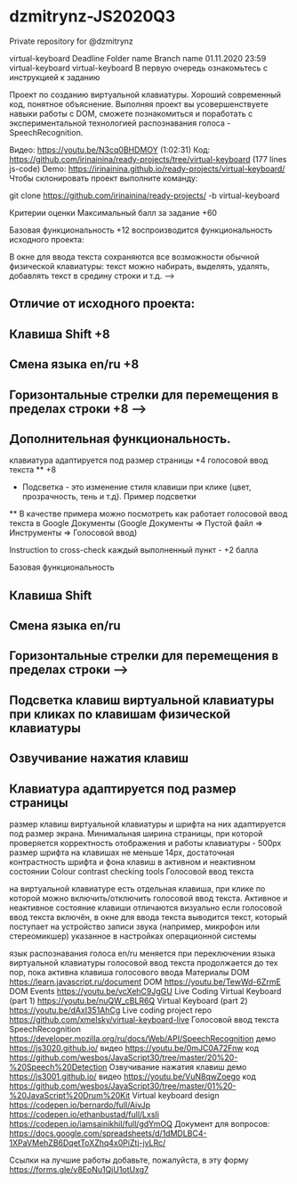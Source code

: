 # dzmitrynz-JS2020Q3
Private repository for @dzmitrynz

virtual-keyboard
Deadline	Folder name	Branch name
01.11.2020 23:59	virtual-keyboard	virtual-keyboard
В первую очередь ознакомьтесь с инструкцией к заданию

Проект по созданию виртуальной клавиатуры. Хороший современный код, понятное объяснение. Выполняя проект вы усовершенствуете навыки работы с DOM, сможете познакомиться и поработать с экспериментальной технологией распознавания голоса - SpeechRecognition.

Видео: https://youtu.be/N3cq0BHDMOY (1:02:31)
Код: https://github.com/irinainina/ready-projects/tree/virtual-keyboard (177 lines js-code)
Demo: https://irinainina.github.io/ready-projects/virtual-keyboard/
Чтобы склонировать проект выполните команду:

git clone https://github.com/irinainina/ready-projects/ -b virtual-keyboard

Критерии оценки
Максимальный балл за задание +60

Базовая функциональность +12
воспроизводится функциональность исходного проекта: 
 <!-- при клике мышкой по клавишам с символами, эти символы отображаются в окне ввода, -->
 <!-- есть клавиша CapsLock, переводящая все буквы в верхний регистр,  -->
 <!-- клавиша пробел, клавиша Backspace, удаляющая символы перед курсором, клавиша Enter для перехода на новую строку,  -->
 <!-- клавиатуру можно скрыть и отобразить на экране.  -->
 В окне для ввода текста сохраняются все возможности обычной физической клавиатуры: текст можно набирать, выделять, удалять, добавлять текст в средину строки и т.д.  -->
 
## Отличие от исходного проекта: 
 <!-- в окне для ввода текста отображается текущая позиция курсора в виде вертикальной мигающей черточки. -->

## Клавиша Shift +8
<!-- клавиша Shift работает как в обычной клавиатуре - меняет регистр букв, выводит дополнительные символы вместо цифр и символов основной раскладки. Переключение клавиши Shift происходит по клику, при этом меняется состояние клавиши (активная-неактивная), на клавиатуре отображаются соответствующие символы. -->

## Смена языка en/ru +8
<!-- для смены языка добавлена дополнительная клавиша en/ru, при клике по которой происходит переключение между русской и английской раскладкой клавиатуры. При переключении языка на клавише en/ru отображается установленный в данный момент язык, на других клавишах клавиатуры отображаются символы выбранного языка -->

## Горизонтальные стрелки для перемещения в пределах строки +8 -->
<!-- для перемещения в пределах строки добавлены стрелки влево-вправо клики по которым реализуют горизонтальную навигацию позиции курсора. После перемещения позиции курсора ввод/удаление текста происходит по позиции курсора в т.ч. внутри строки. Вертикальная навигация не требуется и не оценивается, реализовать её можно по собственному желанию. -->

## Дополнительная функциональность.

<!-- подсветка клавиш виртуальной клавиатуры при кликах по клавишам физической клавиатуры * +6 -->

<!-- озвучивание нажатия клавиш виртуальной клавиатуры +6 -->

клавиатура адаптируется под размер страницы +4
голосовой ввод текста ** +8

* Подсветка - это изменение стиля клавиши при клике (цвет, прозрачность, тень и т.д). Пример подсветки

** В качестве примера можно посмотреть как работает голосовой ввод текста в Google Документы (Google Документы => Пустой файл => Инструменты => Голосовой ввод)

Instruction to cross-check
каждый выполненный пункт - +2 балла

Базовая функциональность
<!-- при клике мышкой по клавишам с символами, эти символы отображаются в окне ввода текста. Есть клавиша пробел -->
<!-- есть клавиша CapsLock, переводящая все буквы в верхний регистр. Активное и неактивное состояние клавиши отличаются визуально -->
<!-- есть клавиша Backspace, удаляющая символы перед курсором. Есть клавиша Enter для перехода на новую строку -->
<!-- клавиатуру можно скрыть и отобразить на экране -->
<!-- в окне для ввода текста сохраняются все возможности обычной физической клавиатуры: текст можно набирать, выделять, удалять, добавлять текст в средину строки и т.д. При вводе текста с физической клавиатуры, текст может набираться как на языке виртуальной клавиатуры (предпочтительный вариант), так и на языке, который в данный момент указан в операционной системе -->
<!-- в окне для ввода текста отображается текущая позиция курсора в виде вертикальной мигающей чёрточки -->

## Клавиша Shift
<!-- клавиша Shift меняет регистр букв - строчные переводит в заглавные, заглавные (при зажатой CapsLock) переводит в строчные -->
<!-- клавиша Shift позволяет выводить дополнительные символы вместо цифр и символов основной раскладки -->
<!-- активное и неактивное состояние клавиши Shift отличаются визуально -->
<!-- переключение клавиши Shift происходит по клику, аналогично тому, как переключается состояние клавиши CapsLock в исходном проекте -->

## Смена языка en/ru
<!-- для смены языка добавлена дополнительная клавиша en/ru, при клике по которой происходит переключение между русской и английской раскладкой клавиатуры -->
<!-- при переключении языка на клавише en/ru отображается установленный в данный момент язык -->
<!-- при переключении языка на других клавишах клавиатуры отображаются символы выбранного языка, при кликам по ним эти символы выводятся в окно для ввода текста -->
<!-- при зажатой клавише Shift на клавишах отображаются и в окне для ввода текста выводятся дополнительные символы соответствующей раскладки -->

## Горизонтальные стрелки для перемещения в пределах строки -->
<!-- для перемещения в пределах строки добавлены стрелки влево-вправо клики по которым реализуют горизонтальную навигацию курсора. Визуально позиция курсора отображается в виде вертикальной мигающей чёрточки -->
<!-- после перемещения позиции курсора ввод/удаление текста происходит по текущей позиции курсора в т.ч. внутри строки -->

## Подсветка клавиш виртуальной клавиатуры при кликах по клавишам физической клавиатуры
<!-- нажатие на клавиши физической клавиатуры подсвечивает соответствующие алфавитно-цифровые клавиши, клавиши с символами, клавишу пробел виртуальной клавиатуры -->
<!-- символы нажатых алфавитно-цифровых клавиш, клавиш с символами и пробел выводятся в окне для ввода текста -->
<!-- нажатие на клавиши Shift, CapsLock, Backspace, Enter физической клавиатуры подсвечивает соответствующие клавиши виртуальной клавиатуры, переводит клавиши Shift и CapsLock в активное состояние, производит то же действие, которое происходит при кликах по клавишам Shift, CapsLock, Backspace, Enter мышкой (смена регистра, удаление символа, переход на новую строку и т.д). -->

## Озвучивание нажатия клавиш
<!-- при печати на виртуальной клавиатуре воспроизводится звук пишущей машинки, или другие звуки. Если звуки воспроизводятся и при печати на реальной клавиатуре, это не является ошибкой. -->
<!-- звуки при печати в русской и английской раскладке отличаются. Предусмотрены уникальные звуки для клавиш Shift, CapsLock, Backspace, Enter -->
<!-- есть возможность включить и отключить озвучивание нажатия клавиш, для этого на виртуальной клавиатуре предусмотрена отдельная клавиша. Активное и неактивное состояние данной клавиши отличается визуально и переключается кликом. -->

## Клавиатура адаптируется под размер страницы
размер клавиш виртуальной клавиатуры и шрифта на них адаптируется под размер экрана. Минимальная ширина страницы, при которой проверяется корректность отображения и работы клавиатуры - 500рх
размер шрифта на клавишах не меньше 14рх, достаточная контрастность шрифта и фона клавиш в активном и неактивном состоянии Colour contrast checking tools
Голосовой ввод текста

на виртуальной клавиатуре есть отдельная клавиша, при клике по которой можно включить/отключить голосовой ввод текста. 
Активное и неактивное состояние клавиши отличаются визуально
если голосовой ввод текста включён, в окне для ввода текста выводится текст, который поступает на устройство записи звука (например, микрофон или стереомикшер) указанное в настройках операционной системы

язык распознавания голоса en/ru меняется при переключении языка виртуальной клавиатуры
голосовой ввод текста продолжается до тех пор, пока активна клавиша голосового ввода
Материалы
DOM https://learn.javascript.ru/document
DOM https://youtu.be/TewWd-6ZrmE
DOM Events https://youtu.be/vcXehC9JgGU
Live Coding
Virtual Keyboard (part 1) https://youtu.be/nuQW_cBLR6Q
Virtual Keyboard (part 2) https://youtu.be/dAxI351AhCg
Live coding project repo https://github.com/xmelsky/virtual-keyboard-live
Голосовой ввод текста
SpeechRecognition https://developer.mozilla.org/ru/docs/Web/API/SpeechRecognition
демо https://js3020.github.io/
видео https://youtu.be/0mJC0A72Fnw
код https://github.com/wesbos/JavaScript30/tree/master/20%20-%20Speech%20Detection
Озвучивание нажатия клавиш
демо https://js3001.github.io/
видео https://youtu.be/VuN8qwZoego
код https://github.com/wesbos/JavaScript30/tree/master/01%20-%20JavaScript%20Drum%20Kit
Virtual keyboard design
https://codepen.io/bernardo/full/AivJp
https://codepen.io/ethanbustad/full/LxsIi
https://codepen.io/iamsainikhil/full/gdYmOQ
Документ для вопросов: https://docs.google.com/spreadsheets/d/1dMDLBC4-1XPaVMehZB6DqetToXZhq4x0PiZtj-jvLRc/

Ссылки на лучшие работы добавьте, пожалуйста, в эту форму https://forms.gle/v8EoNu1QjU1otUxg7